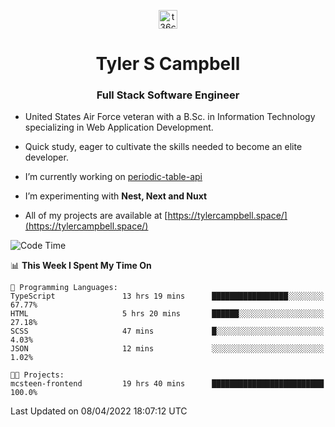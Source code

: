 <p align="center">
<a href="https://www.linkedin.com/in/t36campbell" target="blank"><img align="center" src="https://ik.imagekit.io/t36campbell/Portfolio/linkedin.png.original_m8bbGgPh6.png" alt="t36campbell" height="30" width="30" /></a>
</p>
<h1 align="center">Tyler S Campbell</h1>
<h3 align="center">Full Stack Software Engineer</h3>

* United States Air Force veteran with a B.Sc. in Information Technology specializing in Web Application Development. 

* Quick study, eager to cultivate the skills needed to become an elite developer.

* I’m currently working on [periodic-table-api](https://github.com/t36campbell/periodic-table-api)

* I’m experimenting with **Nest, Next and Nuxt**

* All of my projects are available at [https://tylercampbell.space/](https://tylercampbell.space/)

<!--START_SECTION:waka-->
![Code Time](http://img.shields.io/badge/Code%20Time-1%2C557%20hrs%2017%20mins-blue)

📊 **This Week I Spent My Time On** 

```text
💬 Programming Languages: 
TypeScript               13 hrs 19 mins      █████████████████░░░░░░░░   67.77% 
HTML                     5 hrs 20 mins       ██████░░░░░░░░░░░░░░░░░░░   27.18% 
SCSS                     47 mins             █░░░░░░░░░░░░░░░░░░░░░░░░   4.03% 
JSON                     12 mins             ░░░░░░░░░░░░░░░░░░░░░░░░░   1.02%

🐱‍💻 Projects: 
mcsteen-frontend         19 hrs 40 mins      █████████████████████████   100.0%

```


 Last Updated on 08/04/2022 18:07:12 UTC
<!--END_SECTION:waka-->
